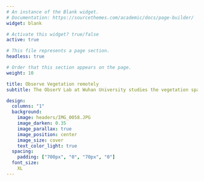 ```yaml
---
# An instance of the Blank widget.
# Documentation: https://sourcethemes.com/academic/docs/page-builder/
widget: blank

# Activate this widget? true/false
active: true

# This file represents a page section.
headless: true

# Order that this section appears on the page.
weight: 10

title: Observe Vegetation remotely
subtitle: The ObserV Lab at Wuhan University studies the vegetation spatiotemporal patterns, functioning, and interaction with climate using Earth Observation data from local to global scales.

design:
  columns: "1"
  background:
    image: headers/IMG_0058.JPG
    image_darken: 0.35
    image_parallax: true
    image_position: center
    image_size: cover
    text_color_light: true
  spacing:
    padding: ["700px", "0", "70px", "0"]
  font_size: 
    XL
---
```



